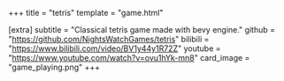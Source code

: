+++
title = "tetris"
template = "game.html"

[extra]
subtitle = "Classical tetris game made with bevy engine."
github = "https://github.com/NightsWatchGames/tetris"
bilibili = "https://www.bilibili.com/video/BV1y44y1R72Z"
youtube = "https://www.youtube.com/watch?v=ovu1hYk-mn8"
card_image = "game_playing.png"
+++